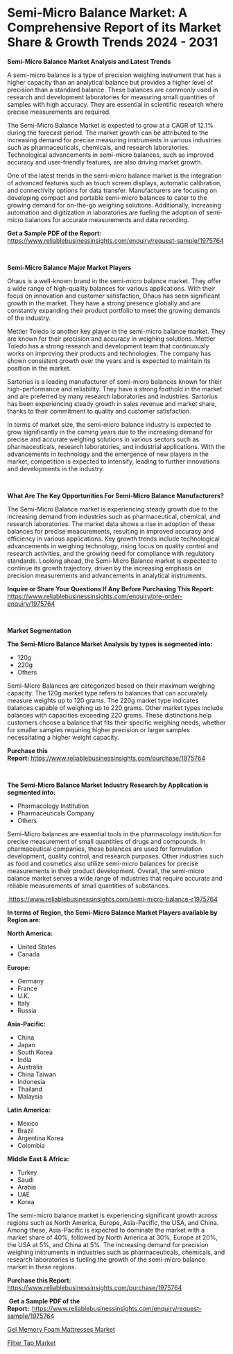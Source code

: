 <p><h1>Semi-Micro Balance Market: A Comprehensive Report of its Market Share & Growth Trends 2024 - 2031</h1></p><p><strong>Semi-Micro Balance Market Analysis and Latest Trends</strong></p>
<p><p>A semi-micro balance is a type of precision weighing instrument that has a higher capacity than an analytical balance but provides a higher level of precision than a standard balance. These balances are commonly used in research and development laboratories for measuring small quantities of samples with high accuracy. They are essential in scientific research where precise measurements are required.</p><p>The Semi-Micro Balance Market is expected to grow at a CAGR of 12.1% during the forecast period. The market growth can be attributed to the increasing demand for precise measuring instruments in various industries such as pharmaceuticals, chemicals, and research laboratories. Technological advancements in semi-micro balances, such as improved accuracy and user-friendly features, are also driving market growth.</p><p>One of the latest trends in the semi-micro balance market is the integration of advanced features such as touch screen displays, automatic calibration, and connectivity options for data transfer. Manufacturers are focusing on developing compact and portable semi-micro balances to cater to the growing demand for on-the-go weighing solutions. Additionally, increasing automation and digitization in laboratories are fueling the adoption of semi-micro balances for accurate measurements and data recording.</p></p>
<p><strong>Get a Sample PDF of the Report:&nbsp;</strong> <a href="https://www.reliablebusinessinsights.com/enquiry/request-sample/1975764">https://www.reliablebusinessinsights.com/enquiry/request-sample/1975764</a></p>
<p>&nbsp;</p>
<p><strong>Semi-Micro Balance Major Market Players</strong></p>
<p><p>Ohaus is a well-known brand in the semi-micro balance market. They offer a wide range of high-quality balances for various applications. With their focus on innovation and customer satisfaction, Ohaus has seen significant growth in the market. They have a strong presence globally and are constantly expanding their product portfolio to meet the growing demands of the industry.</p><p>Mettler Toledo is another key player in the semi-micro balance market. They are known for their precision and accuracy in weighing solutions. Mettler Toledo has a strong research and development team that continuously works on improving their products and technologies. The company has shown consistent growth over the years and is expected to maintain its position in the market.</p><p>Sartorius is a leading manufacturer of semi-micro balances known for their high-performance and reliability. They have a strong foothold in the market and are preferred by many research laboratories and industries. Sartorius has been experiencing steady growth in sales revenue and market share, thanks to their commitment to quality and customer satisfaction.</p><p>In terms of market size, the semi-micro balance industry is expected to grow significantly in the coming years due to the increasing demand for precise and accurate weighing solutions in various sectors such as pharmaceuticals, research laboratories, and industrial applications. With the advancements in technology and the emergence of new players in the market, competition is expected to intensify, leading to further innovations and developments in the industry.</p></p>
<p>&nbsp;</p>
<p><strong>What Are The Key Opportunities For Semi-Micro Balance Manufacturers?</strong></p>
<p><p>The Semi-Micro Balance market is experiencing steady growth due to the increasing demand from industries such as pharmaceutical, chemical, and research laboratories. The market data shows a rise in adoption of these balances for precise measurements, resulting in improved accuracy and efficiency in various applications. Key growth trends include technological advancements in weighing technology, rising focus on quality control and research activities, and the growing need for compliance with regulatory standards. Looking ahead, the Semi-Micro Balance market is expected to continue its growth trajectory, driven by the increasing emphasis on precision measurements and advancements in analytical instruments.</p></p>
<p><strong>Inquire or Share Your Questions If Any Before Purchasing This Report:</strong> <a href="https://www.reliablebusinessinsights.com/enquiry/pre-order-enquiry/1975764">https://www.reliablebusinessinsights.com/enquiry/pre-order-enquiry/1975764</a></p>
<p>&nbsp;</p>
<p><strong>Market Segmentation</strong></p>
<p><strong>The Semi-Micro Balance Market Analysis by types is segmented into:</strong></p>
<p><ul><li>120g</li><li>220g</li><li>Others</li></ul></p>
<p><p>Semi-Micro Balances are categorized based on their maximum weighing capacity. The 120g market type refers to balances that can accurately measure weights up to 120 grams. The 220g market type indicates balances capable of weighing up to 220 grams. Other market types include balances with capacities exceeding 220 grams. These distinctions help customers choose a balance that fits their specific weighing needs, whether for smaller samples requiring higher precision or larger samples necessitating a higher weight capacity.</p></p>
<p><strong>Purchase this Report:&nbsp;</strong><a href="https://www.reliablebusinessinsights.com/purchase/1975764">https://www.reliablebusinessinsights.com/purchase/1975764</a></p>
<p>&nbsp;</p>
<p><strong>The Semi-Micro Balance Market Industry Research by Application is segmented into:</strong></p>
<p><ul><li>Pharmacology Institution</li><li>Pharmaceuticals Company</li><li>Others</li></ul></p>
<p><p>Semi-Micro balances are essential tools in the pharmacology institution for precise measurement of small quantities of drugs and compounds. In pharmaceutical companies, these balances are used for formulation development, quality control, and research purposes. Other industries such as food and cosmetics also utilize semi-micro balances for precise measurements in their product development. Overall, the semi-micro balance market serves a wide range of industries that require accurate and reliable measurements of small quantities of substances.</p></p>
<p><a href="https://www.reliablebusinessinsights.com/semi-micro-balance-r1975764">&nbsp;https://www.reliablebusinessinsights.com/semi-micro-balance-r1975764</a></p>
<p><strong>In terms of Region, the Semi-Micro Balance Market Players available by Region are:</strong></p>
<p>
    <p> <strong> North America: </strong>
        <ul>
            <li>United States</li>
            <li>Canada</li>
        </ul>
        </p> 
    <p> <strong> Europe: </strong>
        <ul>
            <li>Germany</li>
            <li>France</li>
            <li>U.K.</li>
            <li>Italy</li>
            <li>Russia</li>
        </ul>
        </p> 
    <p> <strong> Asia-Pacific: </strong>
        <ul>
            <li>China</li>
            <li>Japan</li>
            <li>South Korea</li>
            <li>India</li>
            <li>Australia</li>
            <li>China Taiwan</li>
            <li>Indonesia</li>
            <li>Thailand</li>
            <li>Malaysia</li>
        </ul>
        </p> 
    <p> <strong> Latin America: </strong>
        <ul>
            <li>Mexico</li>
            <li>Brazil</li>
            <li>Argentina Korea</li>
            <li>Colombia</li>
        </ul>
        </p> 
    <p> <strong> Middle East & Africa: </strong>
        <ul>
            <li>Turkey</li>
            <li>Saudi</li>
            <li>Arabia</li>
            <li>UAE</li>
            <li>Korea</li>
        </ul>
    </p>
    </p>
<p><p>The semi-micro balance market is experiencing significant growth across regions such as North America, Europe, Asia-Pacific, the USA, and China. Among these, Asia-Pacific is expected to dominate the market with a market share of 40%, followed by North America at 30%, Europe at 20%, the USA at 5%, and China at 5%. The increasing demand for precision weighing instruments in industries such as pharmaceuticals, chemicals, and research laboratories is fueling the growth of the semi-micro balance market in these regions.</p></p>
<p><strong>Purchase this Report: </strong><a href="https://www.reliablebusinessinsights.com/purchase/1975764">https://www.reliablebusinessinsights.com/purchase/1975764</a></p>
<p>&nbsp;<strong>Get a Sample PDF of the Report:&nbsp;&nbsp;</strong><a href="https://www.reliablebusinessinsights.com/enquiry/request-sample/1975764">https://www.reliablebusinessinsights.com/enquiry/request-sample/1975764</a></p>
<p><strong></strong></p>
<p><p><a href="https://medium.com/@gyuj5h/gel-memory-foam-mattresses-market-global-market-insights-and-sales-trends-2024-to-2031-8c5d665814de">Gel Memory Foam Mattresses Market</a></p><p><a href="https://medium.com/@susiegibson34/global-filter-tap-market-opportunities-and-forecast-for-period-from-2024-to-2031-17169bb10297">Filter Tap Market</a></p></p>